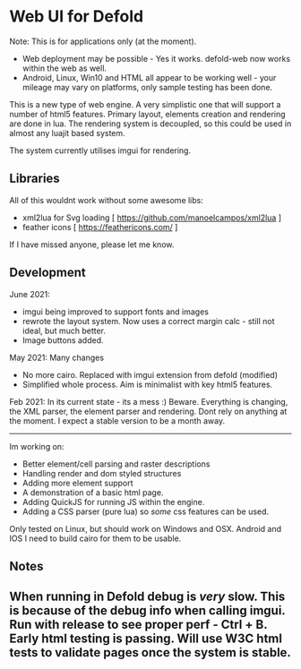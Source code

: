 # Web UI for Defold

Note: This is for applications only (at the moment). 
* Web deployment may be possible - Yes it works. defold-web now works within the web as well. 
* Android, Linux, Win10 and HTML all appear to be working well - your mileage may vary on platforms, only sample testing has been done.

This is a new type of web engine. A very simplistic one that will support a number of html5 features.
Primary layout, elements creation and rendering are done in lua. The rendering system is decoupled, so this could be used in almost any luajit based system.

The system currently utilises imgui for rendering. 

## Libraries
All of this wouldnt work without some awesome libs:
- xml2lua for Svg loading   [ https://github.com/manoelcampos/xml2lua ]
- feather icons   [ https://feathericons.com/ ]

If I have missed anyone, please let me know. 

## Development
June 2021:
- imgui being improved to support fonts and images
- rewrote the layout system. Now uses a correct margin calc - still not ideal, but much better.
- Image buttons added.

May 2021:
Many changes 
- No more cairo. Replaced with imgui extension from defold (modified)
- Simplified whole process. Aim is minimalist with key html5 features.

Feb 2021:
In its current state - its a mess :) Beware. Everything is changing, the XML parser, the element parser and rendering. Dont rely on anything at the moment. I expect a stable version to be a month away.

---
Im working on:
- Better element/cell parsing and raster descriptions
- Handling render and dom styled structures
- Adding more element support
- A demonstration of a basic html page.
- Adding QuickJS for running JS within the engine.
- Adding a CSS parser (pure lua) so _some_ css features can be used.

Only tested on Linux, but should work on Windows and OSX. Android and IOS I need to build cairo for them to be usable. 

## Notes
When running in Defold debug is _very_ slow. This is because of the debug info when calling imgui. Run with release to see proper perf - Ctrl + B.
Early html testing is passing. Will use W3C html tests to validate pages once the system is stable. 
---
